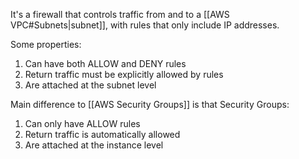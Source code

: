 It's a firewall that controls traffic from and to a [[AWS VPC#Subnets|subnet]], with rules that only include IP addresses.

Some properties:
1. Can have both ALLOW and DENY rules
2. Return traffic must be explicitly allowed by rules
3. Are attached at the subnet level

Main difference to [[AWS Security Groups]] is that Security Groups:
1. Can only have ALLOW rules
2. Return traffic is automatically allowed
3. Are attached at the instance level
